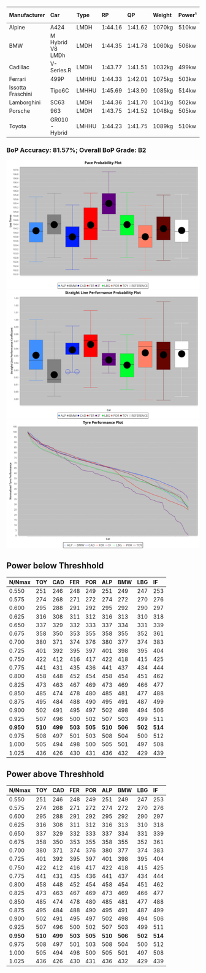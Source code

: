 |Manufacturer|Car|Type|RP|QP|Weight|Power¹|Threshhold|PINC|Power²|E/Stint|AVG Vmax|FDS|RDLC|L/Stint|BOP-Grade|ModelAccuracy|ModelPoints|Match%|
|:-|:-|:-|:-|:-|:-|:-|:-|:-|:-|:-|:-|:-|:-|:-|:-|:-|:-|:-|
|Alpine|A424|LMDH|1:44.16|1:41.62|1070kg|510kw|0.0kph|0%|510kw|905MJ|294.18kph|-|1.00|33|~A1|81.46%|523|100.00%|
|BMW|M Hybrid V8 LMDh|LMDH|1:44.35|1:41.78|1060kg|506kw|0.0kph|0%|506kw|892MJ|290.03kph|-|1.02|33|~A1|98.60%|1690|100.00%|
|Cadillac|V-Series.R|LMDH|1:43.77|1:41.51|1032kg|499kw|0.0kph|0%|499kw|873MJ|295.09kph|-|1.03|33|-C2|98.38%|1765|72.06%|
|Ferrari|499P|LMHHU|1:44.33|1:42.01|1075kg|503kw|0.0kph|0%|503kw|887MJ|295.83kph|190kph|1.02|33|~A1|92.24%|2247|100.00%|
|Issotta Fraschini|Tipo6C|LMHHU|1:45.69|1:43.90|1085kg|514kw|0.0kph|0%|514kw|918MJ|292.96kph|190kph|1.02|33|+Ω1|66.67%|96|14.98%|
|Lamborghini|SC63|LMDH|1:44.36|1:41.70|1041kg|502kw|0.0kph|0%|502kw|883MJ|292.49kph|-|1.05|33|+A2|96.77%|419|93.96%|
|Porsche|963|LMDH|1:43.75|1:41.52|1048kg|505kw|0.0kph|0%|505kw|889MJ|295.11kph|-|1.02|33|-C2|96.81%|5438|71.58%|
|Toyota|GR010 - Hybrid|LMHHU|1:44.23|1:41.75|1089kg|510kw|0.0kph|0%|510kw|905MJ|293.63kph|190kph|1.01|33|~A1|86.04%|1751|100.00%|

### BoP Accuracy: 81.57%; Overall BoP Grade: B2
![PACECHART](./IMG/OFFICIAL.png)
![STRAIGHTLINEPERFORMANCECHART](./IMG/OFFICIAL_sp.png)
![TYREPERFORMANCECHART](./IMG/OFFICIAL_tw.png)

## Power below Threshhold
|N/Nmax|TOY|CAD|FER|POR|ALP|BMW|LBG|IF|
|:-|:-|:-|:-|:-|:-|:-|:-|:-|
|0.550|251|246|248|249|251|249|247|253|
|0.575|274|268|271|272|274|272|270|276|
|0.600|295|288|291|292|295|292|290|297|
|0.625|316|308|311|312|316|313|310|318|
|0.650|337|329|332|333|337|334|331|339|
|0.675|358|350|353|355|358|355|352|361|
|0.700|380|371|374|376|380|377|374|383|
|0.725|401|392|395|397|401|398|395|404|
|0.750|422|412|416|417|422|418|415|425|
|0.775|441|431|435|436|441|437|434|444|
|0.800|458|448|452|454|458|454|451|462|
|0.825|473|463|467|469|473|469|466|477|
|0.850|485|474|478|480|485|481|477|488|
|0.875|495|484|488|490|495|491|487|499|
|0.900|502|491|495|497|502|498|494|506|
|0.925|507|496|500|502|507|503|499|511|
|**0.950**|**510**|**499**|**503**|**505**|**510**|**506**|**502**|**514**|
|0.975|508|497|501|503|508|504|500|512|
|1.000|505|494|498|500|505|501|497|508|
|1.025|436|426|430|431|436|432|429|439|

## Power above Threshhold
|N/Nmax|TOY|CAD|FER|POR|ALP|BMW|LBG|IF|
|:-|:-|:-|:-|:-|:-|:-|:-|:-|
|0.550|251|246|248|249|251|249|247|253|
|0.575|274|268|271|272|274|272|270|276|
|0.600|295|288|291|292|295|292|290|297|
|0.625|316|308|311|312|316|313|310|318|
|0.650|337|329|332|333|337|334|331|339|
|0.675|358|350|353|355|358|355|352|361|
|0.700|380|371|374|376|380|377|374|383|
|0.725|401|392|395|397|401|398|395|404|
|0.750|422|412|416|417|422|418|415|425|
|0.775|441|431|435|436|441|437|434|444|
|0.800|458|448|452|454|458|454|451|462|
|0.825|473|463|467|469|473|469|466|477|
|0.850|485|474|478|480|485|481|477|488|
|0.875|495|484|488|490|495|491|487|499|
|0.900|502|491|495|497|502|498|494|506|
|0.925|507|496|500|502|507|503|499|511|
|**0.950**|**510**|**499**|**503**|**505**|**510**|**506**|**502**|**514**|
|0.975|508|497|501|503|508|504|500|512|
|1.000|505|494|498|500|505|501|497|508|
|1.025|436|426|430|431|436|432|429|439|
